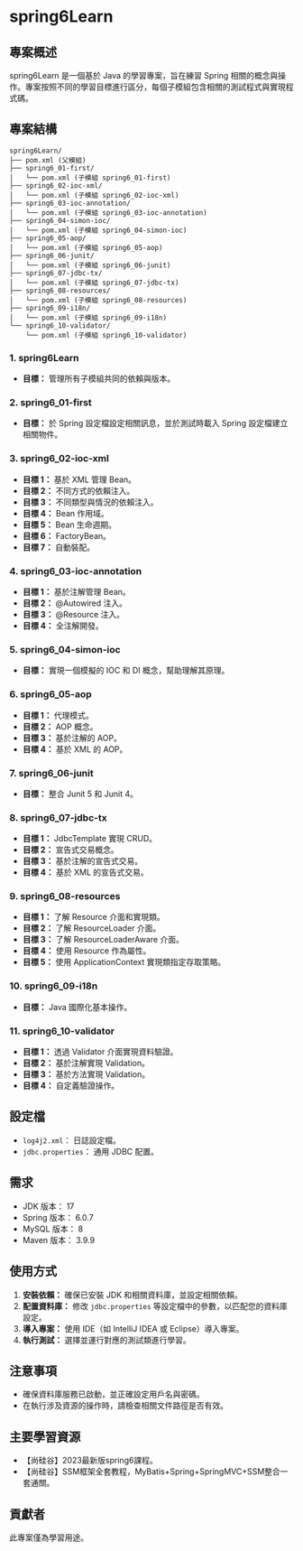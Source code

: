 # spring6Learn

## 專案概述

spring6Learn 是一個基於 Java 的學習專案，旨在練習 Spring 相關的概念與操作。專案按照不同的學習目標進行區分，每個子模組包含相關的測試程式與實現程式碼。

## 專案結構

```
spring6Learn/
├── pom.xml (父模組)
├── spring6_01-first/
│   └── pom.xml (子模組 spring6_01-first)
├── spring6_02-ioc-xml/
│   └── pom.xml (子模組 spring6_02-ioc-xml)
├── spring6_03-ioc-annotation/
│   └── pom.xml (子模組 spring6_03-ioc-annotation)
├── spring6_04-simon-ioc/
│   └── pom.xml (子模組 spring6_04-simon-ioc)
├── spring6_05-aop/
│   └── pom.xml (子模組 spring6_05-aop)
├── spring6_06-junit/
│   └── pom.xml (子模組 spring6_06-junit)
├── spring6_07-jdbc-tx/
│   └── pom.xml (子模組 spring6_07-jdbc-tx)
├── spring6_08-resources/
│   └── pom.xml (子模組 spring6_08-resources)
├── spring6_09-i18n/
│   └── pom.xml (子模組 spring6_09-i18n)
└── spring6_10-validator/
    └── pom.xml (子模組 spring6_10-validator)

```

### 1. spring6Learn


- **目標：** 管理所有子模組共同的依賴與版本。

  
### 2. spring6_01-first


- **目標：** 於 Spring 設定檔設定相關訊息，並於測試時載入 Spring 設定檔建立相關物件。

### 3. spring6_02-ioc-xml


- **目標 1：** 基於 XML 管理 Bean。
- **目標 2：** 不同方式的依賴注入。
- **目標 3：** 不同類型與情況的依賴注入。
- **目標 4：** Bean 作用域。
- **目標 5：** Bean 生命週期。
- **目標 6：** FactoryBean。
- **目標 7：** 自動裝配。

### 4. spring6_03-ioc-annotation


- **目標 1：** 基於注解管理 Bean。
- **目標 2：** @Autowired 注入。
- **目標 3：** @Resource 注入。
- **目標 4：** 全注解開發。

### 5. spring6_04-simon-ioc


- **目標：** 實現一個模擬的 IOC 和 DI 概念，幫助理解其原理。

### 6. spring6_05-aop


- **目標 1：** 代理模式。
- **目標 2：** AOP 概念。
- **目標 3：** 基於注解的 AOP。
- **目標 4：** 基於 XML 的 AOP。

### 7. spring6_06-junit


- **目標：** 整合 Junit 5 和 Junit 4。

### 8. spring6_07-jdbc-tx


- **目標 1：** JdbcTemplate 實現 CRUD。
- **目標 2：** 宣告式交易概念。
- **目標 3：** 基於注解的宣告式交易。
- **目標 4：** 基於 XML 的宣告式交易。

### 9. spring6_08-resources


- **目標 1：** 了解 Resource 介面和實現類。
- **目標 2：** 了解 ResourceLoader 介面。
- **目標 3：** 了解 ResourceLoaderAware 介面。
- **目標 4：** 使用 Resource 作為屬性。
- **目標 5：** 使用 ApplicationContext 實現類指定存取策略。

### 10. spring6_09-i18n


- **目標：**  Java 國際化基本操作。

### 11. spring6_10-validator


- **目標 1：** 透過 Validator 介面實現資料驗證。
- **目標 2：** 基於注解實現 Validation。
- **目標 3：** 基於方法實現 Validation。
- **目標 4：** 自定義驗證操作。

## 設定檔

- `log4j2.xml`： 日誌設定檔。
- `jdbc.properties`： 通用 JDBC 配置。

## 需求

- JDK 版本： 17
- Spring 版本： 6.0.7
- MySQL 版本： 8
- Maven 版本： 3.9.9

## 使用方式

1. **安裝依賴：** 確保已安裝 JDK 和相關資料庫，並設定相關依賴。
2. **配置資料庫：** 修改 `jdbc.properties` 等設定檔中的參數，以匹配您的資料庫設定。
3. **導入專案：** 使用 IDE（如 IntelliJ IDEA 或 Eclipse）導入專案。
4. **執行測試：** 選擇並運行對應的測試類進行學習。

## 注意事項

- 確保資料庫服務已啟動，並正確設定用戶名與密碼。
- 在執行涉及資源的操作時，請檢查相關文件路徑是否有效。

## 主要學習資源

- 【尚硅谷】2023最新版spring6課程。
- 【尚硅谷】SSM框架全套教程，MyBatis+Spring+SpringMVC+SSM整合一套通關。

## 貢獻者

此專案僅為學習用途。